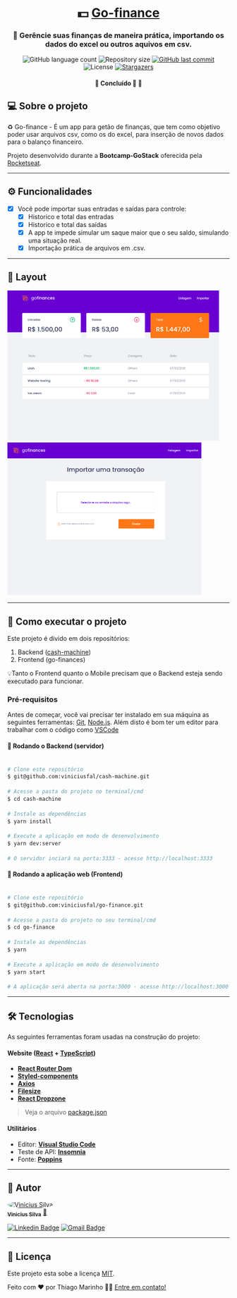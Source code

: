 

<h1 align="center">
     💵 <a href="#" alt="site do ecoleta"> Go-finance </a>
</h1>

<h3 align="center">
    💸 Gerêncie suas finanças de maneira prática, importando os dados do excel ou outros aquivos em csv.
</h3>

<p align="center">
  <img alt="GitHub language count" src="https://img.shields.io/github/languages/count/viniciusfal/go-finance?color=%2304D361">

  <img alt="Repository size" src="https://img.shields.io/github/repo-size/viniciusfal/go-finance">
  
  <a href="https://github.com/tgmarinho/README-ecoleta/commits/master">
    <img alt="GitHub last commit" src="https://img.shields.io/github/last-commit/viniciusfal/go-finance">
  </a>
    
   <img alt="License" src="https://img.shields.io/badge/license-MIT-pink">
   
  <a href="https://app.rocketseat.com.br/me/vinicius-silva">
    <img alt="Stargazers" src="https://img.shields.io/badge/Perfil-Rocketseat-%237159c1?style=flat&logo=ghost">
    </a>
  
 
</p>

<h4 align="center">
	🚧   Concluído 🚀 🚧
</h4>


## 💻 Sobre o projeto

♻️ Go-finance - É um app para getão de finanças, que tem como objetivo poder usar arquivos csv, como os do excel, para inserção de novos dados para o balanço financeiro. 

Projeto desenvolvido durante a **Bootcamp-GoStack** oferecida pela [Rocketseat](https://blog.rocketseat.com.br).

---

## ⚙️ Funcionalidades

- [x] Você pode importar suas entradas e saídas para controle:
  - [x] Historico e total das entradas
  - [x] Historico e total das saídas
  - [x] A app te impede simular um saque maior que o seu saldo, simulando uma situação real.
  - [x] Importação prática de arquivos em .csv. 
  
---

## 🎨 Layout



<p >
  <img width="480px" alt="Made by tgmarinho" src="src/assets/go-finance1.png">
  <img width="440px"  alt="Made by tgmarinho" src="src/assets/go-finance2.png">
</p>

---

## 🚀 Como executar o projeto

Este projeto é divido em dois repositórios:
1. Backend (<a href="https://github.com/viniciusfal/cash-machine">cash-machine</a>) 
2. Frontend (go-finances)

💡Tanto o Frontend quanto o Mobile precisam que o Backend esteja sendo executado para funcionar.

### Pré-requisitos

Antes de começar, você vai precisar ter instalado em sua máquina as seguintes ferramentas:
[Git](https://git-scm.com), [Node.js](https://nodejs.org/en/). 
Além disto é bom ter um editor para trabalhar com o código como [VSCode](https://code.visualstudio.com/)

#### 🎲 Rodando o Backend (servidor)

```bash

# Clone este repositório
$ git@github.com:viniciusfal/cash-machine.git

# Acesse a pasta do projeto no terminal/cmd
$ cd cash-machine

# Instale as dependências
$ yarn install

# Execute a aplicação em modo de desenvolvimento
$ yarn dev:server

# O servidor inciará na porta:3333 - acesse http://localhost:3333 

```


#### 🧭 Rodando a aplicação web (Frontend)

```bash

# Clone este repositório
$ git@github.com:viniciusfal/go-finance.git

# Acesse a pasta do projeto no seu terminal/cmd
$ cd go-finance

# Instale as dependências
$ yarn

# Execute a aplicação em modo de desenvolvimento
$ yarn start

# A aplicação será aberta na porta:3000 - acesse http://localhost:3000

```

---

## 🛠 Tecnologias

As seguintes ferramentas foram usadas na construção do projeto:

#### **Website**  ([React](https://reactjs.org/)  +  [TypeScript](https://www.typescriptlang.org/))

-   **[React Router Dom](https://github.com/ReactTraining/react-router/tree/master/packages/react-router-dom)**
-   **[Styled-components](https://styled-components.com/docs/basics)**
-   **[Axios](https://github.com/axios/axios)**
-   **[Filesize](https://www.npmjs.com/package/filesize)**
-   **[React Dropzone](https://github.com/react-dropzone/react-dropzone)**

> Veja o arquivo  [package.json](https://github.com/viniciusfal/go-finance/blob/master/package.json)



#### [](https://github.com/tgmarinho/Ecoleta#utilit%C3%A1rios)**Utilitários**

-   Editor:  **[Visual Studio Code](https://code.visualstudio.com/)** 
-   Teste de API:  **[Insomnia](https://insomnia.rest/)**
-   Fonte: **[Poppins](https://fonts.google.com/specimen/Poppins)**


---



## 🦸 Autor

<a href="https://app.rocketseat.com.br/me/vinicius-silva">
 <img style="border-radius: 50%;" src="https://avatars.githubusercontent.com/u/74741895?v=4" width="100px;" alt="Vinicius Silva"/>
 <br />
 <sub><b>Vinicius Silva</b></sub></a> <a href="https://app.rocketseat.com.br/me/vinicius-silva">🚀</a>
 <br />

[![Linkedin Badge](https://img.shields.io/badge/-Vinicius-blue?style=flat-square&logo=Linkedin&logoColor=white&link=https://www.linkedin.com/in/vinicius-dev-silva/)](https://www.linkedin.com/in/vinicius-dev-silva/) 
[![Gmail Badge](https://img.shields.io/badge/-viniciusoficialc20@gmailcom-c14438?style=flat-square&logo=Gmail&logoColor=white&link=mailto:viniciusoficialc20@gmail.com)](mailto:viniciusoficialc20@gmail.com)

---

## 📝 Licença

Este projeto esta sobe a licença [MIT](./LICENSE).

Feito com ❤️ por Thiago Marinho 👋🏽 [Entre em contato!](https://www.linkedin.com/in/vinicius-dev-silva/)

